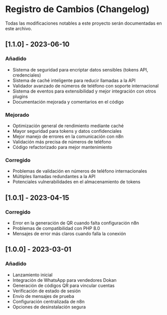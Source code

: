# Registro de Cambios (Changelog)

Todas las modificaciones notables a este proyecto serán documentadas en este archivo.

## [1.1.0] - 2023-06-10
### Añadido
- Sistema de seguridad para encriptar datos sensibles (tokens API, credenciales)
- Sistema de caché inteligente para reducir llamadas a la API
- Validador avanzado de números de teléfono con soporte internacional
- Sistema de eventos para extensibilidad y mejor integración con otros plugins
- Documentación mejorada y comentarios en el código

### Mejorado
- Optimización general de rendimiento mediante caché
- Mayor seguridad para tokens y datos confidenciales
- Mejor manejo de errores en la comunicación con n8n
- Validación más precisa de números de teléfono
- Código refactorizado para mejor mantenimiento

### Corregido
- Problemas de validación en números de teléfono internacionales
- Múltiples llamadas redundantes a la API
- Potenciales vulnerabilidades en el almacenamiento de tokens

## [1.0.1] - 2023-04-15
### Corregido
- Error en la generación de QR cuando falta configuración n8n
- Problemas de compatibilidad con PHP 8.0
- Mensajes de error más claros cuando falla la conexión

## [1.0.0] - 2023-03-01
### Añadido
- Lanzamiento inicial
- Integración de WhatsApp para vendedores Dokan
- Generación de códigos QR para vincular cuentas
- Verificación de estado de sesión
- Envío de mensajes de prueba
- Configuración centralizada de n8n
- Opciones de desinstalación segura